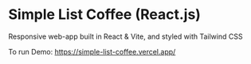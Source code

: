 # Simple List Coffee (React.js)

Responsive web-app built in React & Vite, and styled with Tailwind CSS

To run Demo: https://simple-list-coffee.vercel.app/
